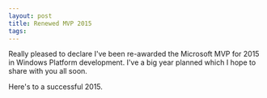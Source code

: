 ```yaml
---
layout: post
title: Renewed MVP 2015
tags: 
---
```


Really pleased to declare I've been re-awarded the Microsoft MVP for 2015 in Windows Platform development. I've a big year planned which I hope to share with you all soon.

Here's to a successful 2015.